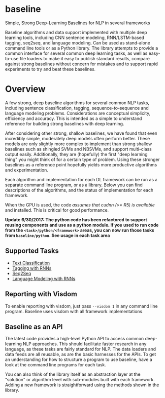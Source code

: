 baseline
=========

Simple, Strong Deep-Learning Baselines for NLP in several frameworks

Baseline algorithms and data support implemented with multiple deep learning tools, including CNN sentence modeling, RNN/LSTM-based tagging, seq2seq, and language modeling.  Can be used as stand-alone command line tools or as a Python library.  The library attempts to provide a common interface for several common deep learning tasks, as well as easy-to-use file loaders to make it easy to publish standard results, compare against strong baselines without concern for mistakes and to support rapid experiments to try and beat these baselines.

# Overview

A few strong, deep baseline algorithms for several common NLP tasks,
including sentence classification, tagging, sequence-to-sequence and language modeling problems.  Considerations are conceptual simplicity, efficiency and accuracy.  This is intended as a simple to understand reference for building strong baselines with deep learning.

After considering other strong, shallow baselines, we have found that even incredibly simple, moderately deep models often perform better.  These models are only slightly more complex to implement than strong shallow baselines such as shingled SVMs and NBSVMs, and support multi-class output easily.  Additionally, they are (hopefully) the first "deep learning thing" you might think of for a certain type of problem.  Using these stronger baselines as a reference point hopefully yields more productive algorithms and experimentation.

Each algorithm and implementation for each DL framework can be run as a separate command line program, or as a library.  Below you can find descriptions of the algorithms, and the status of implementation for each framework.

When the GPU is used, the code *assumes that cudnn (>= R5) is available* and installed. This is critical for good performance.

**Update 6/30/2017: The python code has been refactored to support reusing components and use as a python module.  If you used to run code from the `<task>/python/<framework>` areas, you can now run those tasks from `baseline/python`.  See usage in each task area**


## Supported Tasks

- [Text Classification](docs/cmot.md)
- [Tagging with RNNs](docs/tagging.md)
- [Seq2Seq](docs/seq2seq.md)
- [Language Modeling with RNNs](docs/lm.md)

## Reporting with Visdom

To enable reporting with visdom, just pass `--visdom 1` in any command line program.  Baseline uses visdom with all framework implementations


## Baseline as an API

The latest code provides a high-level Python API to access common deep-learning NLP approaches.  This should facilitate faster research in any language, as these tasks are fairly standard for NLP.  The data loaders and data feeds are all reusable, as are the basic harnesses for the APIs.  To get an understanding for how to structure a program to use baseline, have a look at the command line programs for each task.

You can also think of the library itself as an abstraction layer at the "solution" or algorithm level with sub-modules built with each framework. Adding a new framework is straightforward using the methods shown in the library.

